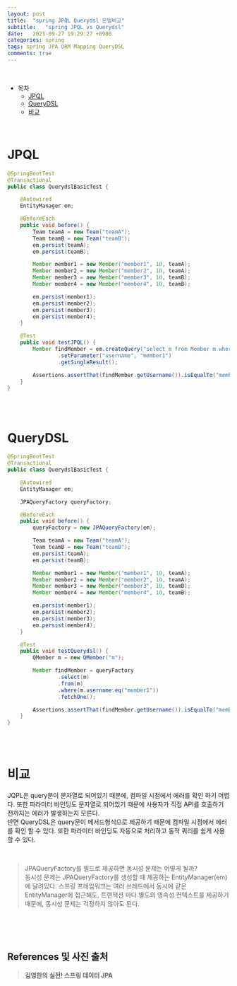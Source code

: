 ```yaml
---
layout: post
title:  "spring JPQL Querydsl 문법비교"
subtitle:   "spring JPQL vs Querydsl"
date:   2021-09-27 19:29:27 +0900
categories: spring
tags: spring JPA ORM Mapping QueryDSL
comments: true
---
```



<br>

- 목차
	- [JPQL](#jpql)
	- [QueryDSL](#querydsl)
	- [비교](#비교)
    
<br>

# JPQL

```java
@SpringBootTest
@Transactional
public class QuerydslBasicTest {

    @Autowired
    EntityManager em;

    @BeforeEach
    public void before() {
        Team teamA = new Team("teamA");
        Team teamB = new Team("teamB");
        em.persist(teamA);
        em.persist(teamB);

        Member member1 = new Member("member1", 10, teamA);
        Member member2 = new Member("member2", 10, teamA);
        Member member3 = new Member("member3", 10, teamB);
        Member member4 = new Member("member4", 10, teamB);

        em.persist(member1);
        em.persist(member2);
        em.persist(member3);
        em.persist(member4);
    }

    @Test
    public void testJPQL() {
        Member findMember = em.createQuery("select m from Member m where m.username = :username", Member.class)
                .setParameter("username", "member1")
                .getSingleResult();

        Assertions.assertThat(findMember.getUsername()).isEqualTo("member1");
    }
}
```

<br><br>

# QueryDSL

```java
@SpringBootTest
@Transactional
public class QuerydslBasicTest {

    @Autowired
    EntityManager em;

    JPAQueryFactory queryFactory;

    @BeforeEach
    public void before() {
        queryFactory = new JPAQueryFactory(em);

        Team teamA = new Team("teamA");
        Team teamB = new Team("teamB");
        em.persist(teamA);
        em.persist(teamB);

        Member member1 = new Member("member1", 10, teamA);
        Member member2 = new Member("member2", 10, teamA);
        Member member3 = new Member("member3", 10, teamB);
        Member member4 = new Member("member4", 10, teamB);

        em.persist(member1);
        em.persist(member2);
        em.persist(member3);
        em.persist(member4);
    }

    @Test
    public void testQuerydsl() {
        QMember m = new QMember("m");

        Member findMember = queryFactory
                .select(m)
                .from(m)
                .where(m.username.eq("member1"))
                .fetchOne();

        Assertions.assertThat(findMember.getUsername()).isEqualTo("member1");
    }
}
```

<br><br>

# 비교

JQPL은 query문이 문자열로 되어있기 때문에, 컴파일 시점에서 에러를 확인 하기 어렵다. 또한 파라미터 바인딩도 문자열로 되어있기 때문에 사용자가 직접 API를 호출하기 전까지는 에러가 발생하는지 모른다. <br>
반면 QueryDSL은 query문이 메서드형식으로 제공하기 때문에 컴파일 시점에서 에러를 확인 할 수 있다. 또한 파라미터 바인딩도 자동으로 처리하고 동적 쿼리를 쉽게 사용할 수 있다.

<br>

> JPAQueryFactory를 필드로 제공하면 동시성 문제는 어떻게 될까? <br> 동시성 문제는 JPAQueryFactory를 생성할 때 제공하는 EntityManager(em)에 달려있다. 스프링 프레임워크는 여러 쓰레드에서 동시에 같은 EntityManager에 접근해도, 트랜잭션 마다 별도의 영속성 컨텍스트를 제공하기 때문에, 동시성 문제는 걱정하지 않아도 된다.

<br><br><br>
## References 및 사진 출처

> __김영한의 실전! 스프링 데이터 JPA__